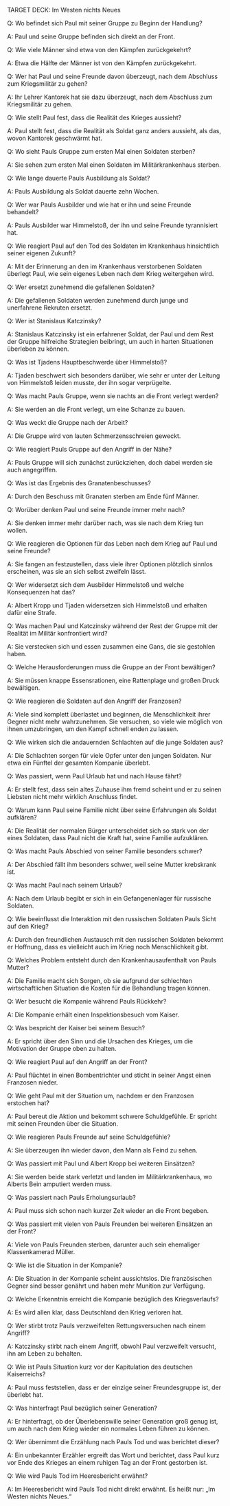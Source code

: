 TARGET DECK: Im Westen nichts Neues



Q: Wo befindet sich Paul mit seiner Gruppe zu Beginn der Handlung?

A: Paul und seine Gruppe befinden sich direkt an der Front.
<!--ID: 1685901123868-->


Q: Wie viele Männer sind etwa von den Kämpfen zurückgekehrt?

A: Etwa die Hälfte der Männer ist von den Kämpfen zurückgekehrt.
<!--ID: 1685901123874-->


Q: Wer hat Paul und seine Freunde davon überzeugt, nach dem Abschluss zum Kriegsmilitär zu gehen?

A: Ihr Lehrer Kantorek hat sie dazu überzeugt, nach dem Abschluss zum Kriegsmilitär zu gehen.
<!--ID: 1685901123877-->


Q: Wie stellt Paul fest, dass die Realität des Krieges aussieht?

A: Paul stellt fest, dass die Realität als Soldat ganz anders aussieht, als das, wovon Kantorek geschwärmt hat.
<!--ID: 1685901123880-->


Q: Wo sieht Pauls Gruppe zum ersten Mal einen Soldaten sterben?

A: Sie sehen zum ersten Mal einen Soldaten im Militärkrankenhaus sterben.
<!--ID: 1685901123884-->


Q: Wie lange dauerte Pauls Ausbildung als Soldat?

A: Pauls Ausbildung als Soldat dauerte zehn Wochen.
<!--ID: 1685901123887-->


Q: Wer war Pauls Ausbilder und wie hat er ihn und seine Freunde behandelt?

A: Pauls Ausbilder war Himmelstoß, der ihn und seine Freunde tyrannisiert hat.
<!--ID: 1685901123890-->


Q: Wie reagiert Paul auf den Tod des Soldaten im Krankenhaus hinsichtlich seiner eigenen Zukunft?

A: Mit der Erinnerung an den im Krankenhaus verstorbenen Soldaten überlegt Paul, wie sein eigenes Leben nach dem Krieg weitergehen wird.
<!--ID: 1685901123893-->

Q: Wer ersetzt zunehmend die gefallenen Soldaten?

A: Die gefallenen Soldaten werden zunehmend durch junge und unerfahrene Rekruten ersetzt.
<!--ID: 1685901275217-->


Q: Wer ist Stanislaus Katczinsky?

A: Stanislaus Katczinsky ist ein erfahrener Soldat, der Paul und dem Rest der Gruppe hilfreiche Strategien beibringt, um auch in harten Situationen überleben zu können.
<!--ID: 1685901275221-->


Q: Was ist Tjadens Hauptbeschwerde über Himmelstoß?

A: Tjaden beschwert sich besonders darüber, wie sehr er unter der Leitung von Himmelstoß leiden musste, der ihn sogar verprügelte.
<!--ID: 1685901275225-->


Q: Was macht Pauls Gruppe, wenn sie nachts an die Front verlegt werden?

A: Sie werden an die Front verlegt, um eine Schanze zu bauen.
<!--ID: 1685901275228-->


Q: Was weckt die Gruppe nach der Arbeit?

A: Die Gruppe wird von lauten Schmerzensschreien geweckt.
<!--ID: 1685901275232-->


Q: Wie reagiert Pauls Gruppe auf den Angriff in der Nähe?

A: Pauls Gruppe will sich zunächst zurückziehen, doch dabei werden sie auch angegriffen.
<!--ID: 1685901275236-->


Q: Was ist das Ergebnis des Granatenbeschusses?

A: Durch den Beschuss mit Granaten sterben am Ende fünf Männer.
<!--ID: 1685901275239-->


Q: Worüber denken Paul und seine Freunde immer mehr nach?

A: Sie denken immer mehr darüber nach, was sie nach dem Krieg tun wollen.
<!--ID: 1685901275242-->


Q: Wie reagieren die Optionen für das Leben nach dem Krieg auf Paul und seine Freunde?

A: Sie fangen an festzustellen, dass viele ihrer Optionen plötzlich sinnlos erscheinen, was sie an sich selbst zweifeln lässt.
<!--ID: 1685901275246-->


Q: Wer widersetzt sich dem Ausbilder Himmelstoß und welche Konsequenzen hat das?

A: Albert Kropp und Tjaden widersetzen sich Himmelstoß und erhalten dafür eine Strafe.
<!--ID: 1685901275250-->


Q: Was machen Paul und Katczinsky während der Rest der Gruppe mit der Realität im Militär konfrontiert wird?

A: Sie verstecken sich und essen zusammen eine Gans, die sie gestohlen haben.
<!--ID: 1685901275254-->


Q: Welche Herausforderungen muss die Gruppe an der Front bewältigen?

A: Sie müssen knappe Essensrationen, eine Rattenplage und großen Druck bewältigen.
<!--ID: 1685901275258-->


Q: Wie reagieren die Soldaten auf den Angriff der Franzosen?

A: Viele sind komplett überlastet und beginnen, die Menschlichkeit ihrer Gegner nicht mehr wahrzunehmen. Sie versuchen, so viele wie möglich von ihnen umzubringen, um den Kampf schnell enden zu lassen.
<!--ID: 1685901275262-->


Q: Wie wirken sich die andauernden Schlachten auf die junge Soldaten aus?

A: Die Schlachten sorgen für viele Opfer unter den jungen Soldaten. Nur etwa ein Fünftel der gesamten Kompanie überlebt.
<!--ID: 1685901275267-->


Q: Was passiert, wenn Paul Urlaub hat und nach Hause fährt?

A: Er stellt fest, dass sein altes Zuhause ihm fremd scheint und er zu seinen Liebsten nicht mehr wirklich Anschluss findet.
<!--ID: 1685901275270-->


Q: Warum kann Paul seine Familie nicht über seine Erfahrungen als Soldat aufklären?

A: Die Realität der normalen Bürger unterscheidet sich so stark von der eines Soldaten, dass Paul nicht die Kraft hat, seine Familie aufzuklären.
<!--ID: 1685901275274-->


Q: Was macht Pauls Abschied von seiner Familie besonders schwer?

A: Der Abschied fällt ihm besonders schwer, weil seine Mutter krebskrank ist.
<!--ID: 1685901275277-->


Q: Was macht Paul nach seinem Urlaub?

A: Nach dem Urlaub begibt er sich in ein Gefangenenlager für russische Soldaten.
<!--ID: 1685901275281-->


Q: Wie beeinflusst die Interaktion mit den russischen Soldaten Pauls Sicht auf den Krieg?

A: Durch den freundlichen Austausch mit den russischen Soldaten bekommt er Hoffnung, dass es vielleicht auch im Krieg noch Menschlichkeit gibt.
<!--ID: 1685901275286-->


Q: Welches Problem entsteht durch den Krankenhausaufenthalt von Pauls Mutter?

A: Die Familie macht sich Sorgen, ob sie aufgrund der schlechten wirtschaftlichen Situation die Kosten für die Behandlung tragen können.
<!--ID: 1685901275289-->


Q: Wer besucht die Kompanie während Pauls Rückkehr?

A: Die Kompanie erhält einen Inspektionsbesuch vom Kaiser.
<!--ID: 1685901275294-->


Q: Was bespricht der Kaiser bei seinem Besuch?

A: Er spricht über den Sinn und die Ursachen des Krieges, um die Motivation der Gruppe oben zu halten.
<!--ID: 1685901275297-->


Q: Wie reagiert Paul auf den Angriff an der Front?

A: Paul flüchtet in einen Bombentrichter und sticht in seiner Angst einen Franzosen nieder.
<!--ID: 1685901275301-->


Q: Wie geht Paul mit der Situation um, nachdem er den Franzosen erstochen hat?

A: Paul bereut die Aktion und bekommt schwere Schuldgefühle. Er spricht mit seinen Freunden über die Situation.
<!--ID: 1685901275306-->


Q: Wie reagieren Pauls Freunde auf seine Schuldgefühle?

A: Sie überzeugen ihn wieder davon, den Mann als Feind zu sehen.
<!--ID: 1685901275310-->


Q: Was passiert mit Paul und Albert Kropp bei weiteren Einsätzen?

A: Sie werden beide stark verletzt und landen im Militärkrankenhaus, wo Alberts Bein amputiert werden muss.
<!--ID: 1685901275314-->


Q: Was passiert nach Pauls Erholungsurlaub?

A: Paul muss sich schon nach kurzer Zeit wieder an die Front begeben.
<!--ID: 1685901275318-->


Q: Was passiert mit vielen von Pauls Freunden bei weiteren Einsätzen an der Front?

A: Viele von Pauls Freunden sterben, darunter auch sein ehemaliger Klassenkamerad Müller.
<!--ID: 1685901275322-->


Q: Wie ist die Situation in der Kompanie?

A: Die Situation in der Kompanie scheint aussichtslos. Die französischen Gegner sind besser genährt und haben mehr Munition zur Verfügung.
<!--ID: 1685901275326-->


Q: Welche Erkenntnis erreicht die Kompanie bezüglich des Kriegsverlaufs?

A: Es wird allen klar, dass Deutschland den Krieg verloren hat.
<!--ID: 1685901275330-->


Q: Wer stirbt trotz Pauls verzweifelten Rettungsversuchen nach einem Angriff?

A: Katczinsky stirbt nach einem Angriff, obwohl Paul verzweifelt versucht, ihn am Leben zu behalten.
<!--ID: 1685901275334-->


Q: Wie ist Pauls Situation kurz vor der Kapitulation des deutschen Kaiserreichs?

A: Paul muss feststellen, dass er der einzige seiner Freundesgruppe ist, der überlebt hat.
<!--ID: 1685901275338-->


Q: Was hinterfragt Paul bezüglich seiner Generation?

A: Er hinterfragt, ob der Überlebenswille seiner Generation groß genug ist, um auch nach dem Krieg wieder ein normales Leben führen zu können.
<!--ID: 1685901275344-->


Q: Wer übernimmt die Erzählung nach Pauls Tod und was berichtet dieser?

A: Ein unbekannter Erzähler ergreift das Wort und berichtet, dass Paul kurz vor Ende des Krieges an einem ruhigen Tag an der Front gestorben ist.
<!--ID: 1685901275348-->


Q: Wie wird Pauls Tod im Heeresbericht erwähnt?

A: Im Heeresbericht wird Pauls Tod nicht direkt erwähnt. Es heißt nur: „Im Westen nichts Neues.“
<!--ID: 1685901275353-->


